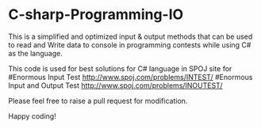 # C-sharp-Programming-IO
This is a simplified and optimized input &amp; output methods that can be used to read and Write data to console in programming contests while using C# as the language.

This code is used for best solutions for C# language in SPOJ site for
#Enormous Input Test http://www.spoj.com/problems/INTEST/
#Enormous Input and Output Test http://www.spoj.com/problems/INOUTEST/

Please feel free to raise a pull request for modification.

Happy coding!
